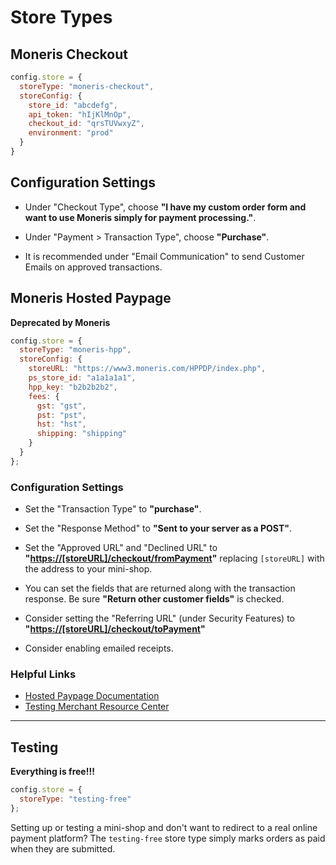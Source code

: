 # Store Types

## Moneris Checkout

```javascript
config.store = {
  storeType: "moneris-checkout",
  storeConfig: {
    store_id: "abcdefg",
    api_token: "hIjKlMnOp",
    checkout_id: "qrsTUVwxyZ",
    environment: "prod"
  }
}
```

## Configuration Settings

-   Under "Checkout Type", choose **"I have my custom order form and want to use Moneris simply for payment processing."**.

-   Under "Payment > Transaction Type", choose **"Purchase"**.

-   It is recommended under "Email Communication" to send Customer Emails on approved transactions.

## Moneris Hosted Paypage

**Deprecated by Moneris**

```javascript
config.store = {
  storeType: "moneris-hpp",
  storeConfig: {
    storeURL: "https://www3.moneris.com/HPPDP/index.php",
    ps_store_id: "a1a1a1a1",
    hpp_key: "b2b2b2b2",
    fees: {
      gst: "gst",
      pst: "pst",
      hst: "hst",
      shipping: "shipping"
    }
  }
};
```

### Configuration Settings

-   Set the "Transaction Type" to **"purchase"**.

-   Set the "Response Method" to **"Sent to your server as a POST"**.

-   Set the "Approved URL" and "Declined URL" to
    **"<https://[storeURL]/checkout/fromPayment>"**
    replacing `[storeURL]` with the address to your mini-shop.

-   You can set the fields that are returned along with the transaction response.
    Be sure **"Return other customer fields"** is checked.

-   Consider setting the "Referring URL" (under Security Features) to
    **"<https://[storeURL]/checkout/toPayment>"**

-   Consider enabling emailed receipts.

### Helpful Links

-   [Hosted Paypage Documentation](https://developer.moneris.com/en/Documentation/NA/E-Commerce%20Solutions/Hosted%20Solutions/Hosted%20Payment%20Page)
-   [Testing Merchant Resource Center](https://esqa.moneris.com/mpg/index.php)

* * *

## Testing

**Everything is free!!!**

```javascript
config.store = {
  storeType: "testing-free"
};
```

Setting up or testing a mini-shop and don't want to redirect to a real online payment platform?
The `testing-free` store type simply marks orders as paid when they are submitted.
